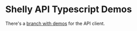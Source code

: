 # Shelly API Typescript Demos

There's a [branch with demos](https://github.com/intruder-detection/shelly-api-typescript/tree/demos) for the API client.



